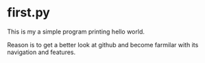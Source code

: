 # first.py

This is my a simple program printing hello world.

Reason is to get a better look at github and become farmilar with its navigation and features.
